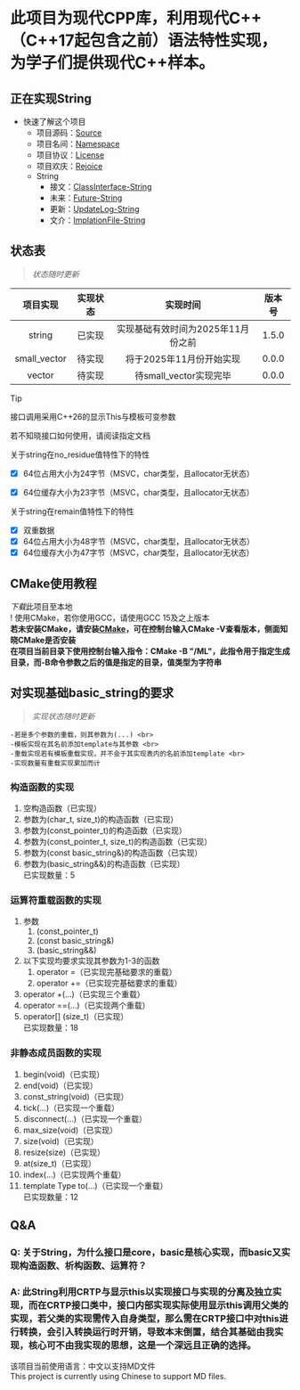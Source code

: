# 此项目为现代CPP库，利用现代C++（C++17起包含之前）语法特性实现，为学子们提供现代C++样本。

## 正在实现String

* 快速了解这个项目
    - 项目源码：[Source]
    - 项目名间：[Namespace]
    - 项目协议：[License]
    - 项目欢庆：[Rejoice]
    - String
        - 接文：[ClassInterface-String]
        - 未来：[Future-String]
        - 更新：[UpdateLog-String]
        - 文介：[ImplationFile-String]

## 状态表
> *状态随时更新*

| 项目实现 | 实现状态 | 实现时间 | 版本号 |
| :---: | :---: | :---: | :---: |
| string | 已实现 | 实现基础有效时间为2025年11月份之前 | 1.5.0 |
| small_vector | 待实现 | 将于2025年11月份开始实现 | 0.0.0 |
| vector | 待实现 | 待small_vector实现完毕 | 0.0.0 |

> [!TIP]
> 接口调用采用C++26的显示This与模板可变参数
>
> 若不知晓接口如何使用，请阅读指定文档

<dl>
    <dt>关于string在no_residue值特性下的特性</dt>
</dl>

- [x] 64位占用大小为24字节（MSVC，char类型，且allocator无状态）
- [x] 64位缓存大小为23字节（MSVC，char类型，且allocator无状态）


<dl>
    <dt>关于string在remain值特性下的特性</dt>
</dl>

- [x] 双重数据
- [x] 64位占用大小为48字节（MSVC，char类型，且allocator无状态）
- [x] 64位缓存大小为47字节（MSVC，char类型，且allocator无状态）

## CMake使用教程
*下载*此项目至本地 <br>
! 使用CMake，若你使用GCC，请使用GCC 15及之上版本 <br>
**若未安装CMake，请安装[CMake](https://cmake.org/)，可在控制台输入CMake -V查看版本，侧面知晓CMake是否安装** <br>
**在项目当前目录下使用控制台输入指令：CMake -B "/ML"，此指令用于指定生成目录，而-B命令参数之后的值是指定的目录，值类型为字符串** <br>

## 对实现基础basic_string的要求
> *实现状态随时更新*

    -若是多个参数的重载，则其参数为(...) <br>
    -模板实现在其名前添加template与其参数 <br>
    -重载实现若有模板重载实现，并不会于其实现表内的名前添加template <br>
    -实现数量有重载实现累加而计

### 构造函数的实现
1. 空构造函数（已实现）
2. 参数为(char_t, size_t)的构造函数（已实现）
3. 参数为(const_pointer_t)的构造函数（已实现）
4. 参数为(const_pointer_t, size_t)的构造函数（已实现）
5. 参数为(const basic_string&)的构造函数（已实现）
6. 参数为(basic_string&&)的构造函数（已实现）<br>
    已实现数量：5

### 运算符重载函数的实现
1. 参数
    1. (const_pointer_t)
    2. (const basic_string&)
    3. (basic_string&&)
2. 以下实现均要求实现其参数为1-3的函数
    1. operator =（已实现完基础要求的重载）
    3. operator +=（已实现完基础要求的重载）
3. operator +(...)（已实现三个重载）
4. operator ==(...)（已实现两个重载）
5. operator[] (size_t)（已实现）<br>
    已实现数量：18

### 非静态成员函数的实现
 1. begin(void)（已实现）
 2. end(void)（已实现）
 3. const_string(void)（已实现）
 4. tick(...)（已实现一个重载）
 5. disconnect(...)（已实现一个重载）
 6. max_size(void)（已实现）
 7. size(void)（已实现）
 8. resize(size)（已实现）
 9. at(size_t)（已实现）
10. index(...)（已实现两个重载）
11. template<class Type> Type to(...)（已实现一个重载）<br>
    已实现数量：12

## Q&A
### Q: 关于String，为什么接口是core，basic是核心实现，而basic又实现构造函数、析构函数、运算符？
### A: 此String利用CRTP与显示this以实现接口与实现的分离及独立实现，而在CRTP接口类中，接口内部实现实际使用显示this调用父类的实现，若父类的实现需传入自身类型，那么需在CRTP接口中对this进行转换，会引入转换运行时开销，导致本末倒置，结合其基础由我实现，核心可不由我实现的思想，这是一个深远且正确的选择。

该项目当前使用语言：中文以支持MD文件 <br>
This project is currently using Chinese to support MD files.

[Source]: https://github.com/RockingHeart/Modern-Librarys/tree/main/ModernLibrary/Src
[Namespace]: https://github.com/RockingHeart/Modern-Librarys/blob/main/Describes/Namespace.md
[License]: https://github.com/RockingHeart/Modern-Librarys/blob/main/Describes/License.md
[Rejoice]: https://github.com/RockingHeart/Modern-Librarys/blob/main/Describes/Rejoice.md

[ClassInterface-String]: https://github.com/RockingHeart/Modern-Librarys/blob/main/Describes/String/ClassInterface-String.md
[Future-String]: https://github.com/RockingHeart/Modern-Librarys/blob/main/Describes/String/Future-String.md
[UpdateLog-String]: https://github.com/RockingHeart/Modern-Librarys/blob/main/Describes/String/UpdateLog-String.md
[ImplationFile-String]: https://github.com/RockingHeart/Modern-Librarys/blob/main/Describes/String/ImplationFile-String.md